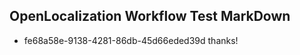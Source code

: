 ## OpenLocalization Workflow Test MarkDown
* fe68a58e-9138-4281-86db-45d66eded39d thanks!

<!--HONumber=Aug16_HO1-->


